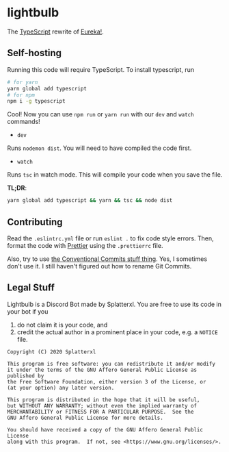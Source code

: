 # lightbulb

The [TypeScript](https://typescriptlang.org) rewrite of [Eureka!](https://voidbots.net/bot/eureka).

## Self-hosting

Running this code will require TypeScript. To install typescript, run

```bash
# for yarn
yarn global add typescript
# for npm
npm i -g typescript
```

Cool! Now you can use `npm run` or `yarn run` with our `dev` and `watch` commands!

- `dev`

Runs `nodemon dist`. You will need to have compiled the code first.

- `watch`

Runs `tsc` in watch mode. This will compile your code when you save the file.

**TL;DR**:

```bash
yarn global add typescript && yarn && tsc && node dist
```

## Contributing

Read the `.eslintrc.yml` file or run `eslint .` to fix code style errors. Then, format the code with [Prettier](https://prettier.io) using the `.prettierrc` file.

Also, try to use [the Conventional Commits stuff thing](https://www.conventionalcommits.org/en/v1.0.0/). Yes, I sometimes don't use it. I still haven't figured out how to rename Git Commits.

## Legal Stuff

Lightbulb is a Discord Bot made by Splatterxl. You are free to use its code in your bot if you

1. do not claim it is your code, and
1. credit the actual author in a prominent place in your code, e.g. a `NOTICE` file.

```
Copyright (C) 2020 Splatterxl

This program is free software: you can redistribute it and/or modify
it under the terms of the GNU Affero General Public License as published by
the Free Software Foundation, either version 3 of the License, or
(at your option) any later version.

This program is distributed in the hope that it will be useful,
but WITHOUT ANY WARRANTY; without even the implied warranty of
MERCHANTABILITY or FITNESS FOR A PARTICULAR PURPOSE.  See the
GNU Affero General Public License for more details.

You should have received a copy of the GNU Affero General Public License
along with this program.  If not, see <https://www.gnu.org/licenses/>.
```
